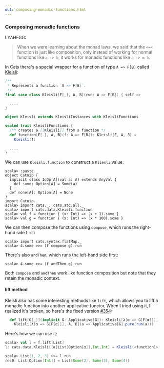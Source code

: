 ```yaml
---
out: composing-monadic-functions.html
---
```


  [KleisliSource]: $catsBaseUrl$/core/src/main/scala/cats/data/Kleisli.scala
  [354]: https://github.com/non/cats/pull/354

### Composing monadic functions

LYAHFGG:

> When we were learning about the monad laws, we said that the `<=<` function is just like composition, only instead of working for normal functions like `a -> b`, it works for monadic functions like `a -> m b`.

In Cats there's a special wrapper for a function of type `A => F[B]` called [Kleisli][KleisliSource]:

```scala
/**
 * Represents a function `A => F[B]`.
 */
final case class Kleisli[F[_], A, B](run: A => F[B]) { self =>

  ....
}

object Kleisli extends KleisliInstances with KleisliFunctions

sealed trait KleisliFunctions {
  /** creates a [[Kleisli]] from a function */
  def function[F[_], A, B](f: A => F[B]): Kleisli[F, A, B] =
    Kleisli(f)

  ....
}
```

We can use `Kleisli.function` to construct a `Kliesli` value:

```console:new
scala> :paste
object Catnip {
  implicit class IdOp[A](val a: A) extends AnyVal {
    def some: Option[A] = Some(a)
  }
  def none[A]: Option[A] = None
}
import Catnip._
scala> import cats._, cats.std.all._
scala> import cats.data.Kleisli.function
scala> val f = function { (x: Int) => (x + 1).some }
scala> val g = function { (x: Int) => (x * 100).some }
```

We can then compose the functions using `compose`, which runs the right-hand side first:

```console
scala> import cats.syntax.flatMap._
scala> 4.some >>= (f compose g).run
```

There's also `andThen`, which runs the left-hand side first:

```console
scala> 4.some >>= (f andThen g).run
```

Both `compose` and `andThen` work like function composition
but note that they retain the monadic context.

#### lift method

Kleisli also has some interesting methods like `lift`,
which allows you to lift a monadic function into another applicative functor.
When I tried using it, I realized it's broken, so here's the fixed version [#354][354]:

```scala
  def lift[G[_]](implicit G: Applicative[G]): Kleisli[λ[α => G[F[α]]], A, B] =
    Kleisli[λ[α => G[F[α]]], A, B](a => Applicative[G].pure(run(a)))
```

Here's how we can use it:

```scala
scala> val l = f.lift[List]
l: cats.data.Kleisli[[α]List[Option[α]],Int,Int] = Kleisli(<function1>)

scala> List(1, 2, 3) >>= l.run
res0: List[Option[Int]] = List(Some(2), Some(3), Some(4))
```

